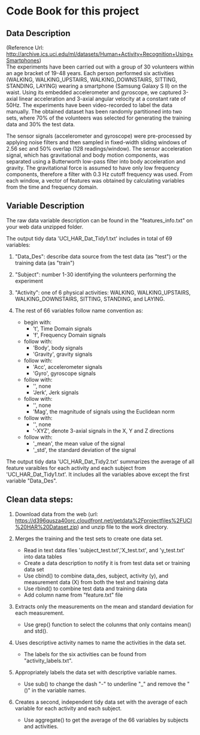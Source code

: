 

Code Book for this project
===========================


Data Description
----------------
(Reference Url: http://archive.ics.uci.edu/ml/datasets/Human+Activity+Recognition+Using+Smartphones)                       
The experiments have been carried out with a group of 30 volunteers within an age bracket of 19-48 years. Each person performed six activities (WALKING, WALKING_UPSTAIRS, WALKING_DOWNSTAIRS, SITTING, STANDING, LAYING) wearing a smartphone (Samsung Galaxy S II) on the waist. Using its embedded accelerometer and gyroscope, we captured 3-axial linear acceleration and 3-axial angular velocity at a constant rate of 50Hz. The experiments have been video-recorded to label the data manually. The obtained dataset has been randomly partitioned into two sets, where 70% of the volunteers was selected for generating the training data and 30% the test data. 

The sensor signals (accelerometer and gyroscope) were pre-processed by applying noise filters and then sampled in fixed-width sliding windows of 2.56 sec and 50% overlap (128 readings/window). The sensor acceleration signal, which has gravitational and body motion components, was separated using a Butterworth low-pass filter into body acceleration and gravity. The gravitational force is assumed to have only low frequency components, therefore a filter with 0.3 Hz cutoff frequency was used. From each window, a vector of features was obtained by calculating variables from the time and frequency domain. 



Variable Description
--------------------
The raw data variable description can be found in the "features_info.txt" on your web data unzipped folder.

The output tidy data 'UCI_HAR_Dat_Tidy1.txt' includes in total of 69 variables:

1. "Data_Des": describe data source from the test data (as "test") or the training data (as "train")
2. "Subject": number 1-30 identifying the volunteers performing the experiment
3. "Activity": one of 6 physical activities: WALKING, WALKING_UPSTAIRS, WALKING_DOWNSTAIRS, SITTING, STANDING, and LAYING. 
4. The rest of 66 variables follow name convention as:

    * begin with:
         - 't', Time Domain signals 
         - 'f', Frequency Domain signals 
    * follow with:
         - 'Body', body signals
         - 'Gravity', gravity signals
    * follow with:
         - 'Acc', accelerometer signals 
         - 'Gyro', gyroscope signals 
    * follow with:
         - '', none
         - 'Jerk', Jerk signals 
    * follow with:
         - '', none
         - 'Mag', the magnitude of signals using the Euclidean norm
    * follow with:
         - '', none
         - '-XYZ', denote 3-axial signals in the X, Y and Z directions
    * follow with:
         - '_mean', the mean value of the signal
         - '_std', the standard deviation of the signal

The output tidy data 'UCI_HAR_Dat_Tidy2.txt' summarizes the average of all feature varaibles for each activity and each subject from 'UCI_HAR_Dat_Tidy1.txt'. It includes all the variables above except the first variable "Data_Des".

Clean data steps:
-----------------
1. Download data from the web (url: https://d396qusza40orc.cloudfront.net/getdata%2Fprojectfiles%2FUCI%20HAR%20Dataset.zip) and unzip file to the work directory.

2. Merges the training and the test sets to create one data set.
   * Read in text data files 'subject_test.txt','X_test.txt', and 'y_test.txt' into data tables
   * Create a data description to notify it is from test data set or training data set
   * Use cbind() to combine data_des, subject, activity (y), and measurement data (X) from both the test and training data
   * Use rbind() to combine test data and training data
   * Add column name from "feature.txt" file

3. Extracts only the measurements on the mean and standard deviation for each measurement. 
   * Use grep() function to select the colunms that only contains mean() and std(). 

4. Uses descriptive activity names to name the activities in the data set.
   * The labels for the six activities can be found from "activity_labels.txt". 

5. Appropriately labels the data set with descriptive variable names. 
   * Use sub() to change the dash "-" to underline "_" and remove the "()" in the variable names.

6. Creates a second, independent tidy data set with the average of each variable for each activity and each subject.
   * Use aggregate() to get the average of the 66 variables by subjects and activities. 
